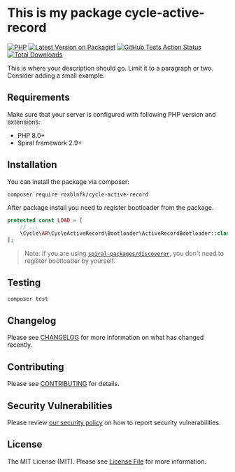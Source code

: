 # This is my package cycle-active-record

[![PHP](https://img.shields.io/packagist/php-v/roxblnfk/cycle-active-record.svg?style=flat-square)](https://packagist.org/packages/roxblnfk/cycle-active-record)
[![Latest Version on Packagist](https://img.shields.io/packagist/v/roxblnfk/cycle-active-record.svg?style=flat-square)](https://packagist.org/packages/roxblnfk/cycle-active-record)
[![GitHub Tests Action Status](https://img.shields.io/github/workflow/status/roxblnfk/cycle-active-record/run-tests?label=tests&style=flat-square)](https://github.com/roxblnfk/cycle-active-record/actions?query=workflow%3Arun-tests+branch%3Amain)
[![Total Downloads](https://img.shields.io/packagist/dt/roxblnfk/cycle-active-record.svg?style=flat-square)](https://packagist.org/packages/roxblnfk/cycle-active-record)

This is where your description should go. Limit it to a paragraph or two. Consider adding a small example.

## Requirements

Make sure that your server is configured with following PHP version and extensions:

- PHP 8.0+
- Spiral framework 2.9+

## Installation

You can install the package via composer:

```bash
composer require roxblnfk/cycle-active-record
```

After package install you need to register bootloader from the package.

```php
protected const LOAD = [
    // ...
    \Cycle\AR\CycleActiveRecord\Bootloader\ActiveRecordBootloader::class,
];
```

> Note: if you are using [`spiral-packages/discoverer`](https://github.com/spiral-packages/discoverer),
> you don't need to register bootloader by yourself.

## Testing

```bash
composer test
```

## Changelog

Please see [CHANGELOG](CHANGELOG.md) for more information on what has changed recently.

## Contributing

Please see [CONTRIBUTING](.github/CONTRIBUTING.md) for details.

## Security Vulnerabilities

Please review [our security policy](../../security/policy) on how to report security vulnerabilities.

## License

The MIT License (MIT). Please see [License File](LICENSE) for more information.
